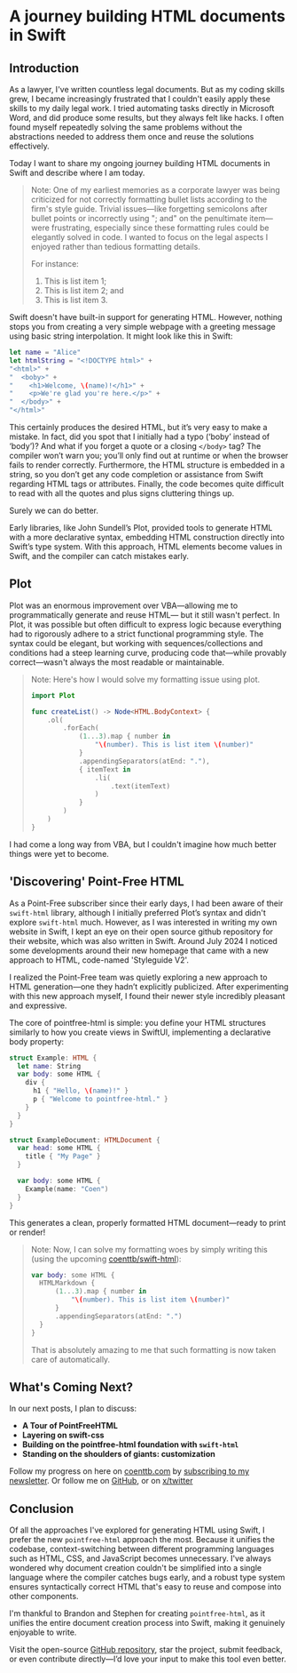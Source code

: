 # A journey building HTML documents in Swift

## Introduction

As a lawyer, I've written countless legal documents. But as my coding skills grew, I became increasingly frustrated that I couldn't easily apply these skills to my daily legal work. I tried automating tasks directly in Microsoft Word, and did produce some results, but they always felt like hacks. I often found myself repeatedly solving the same problems without the abstractions needed to address them once and reuse the solutions effectively. 

Today I want to share my ongoing journey building HTML documents in Swift and describe where I am today.

> Note: One of my earliest memories as a corporate lawyer was being criticized for not correctly formatting bullet lists according to the firm's style guide. Trivial issues—like forgetting semicolons after bullet points or incorrectly using "; and" on the penultimate item—were frustrating, especially since these formatting rules could be elegantly solved in code. I wanted to focus on the legal aspects I enjoyed rather than tedious formatting details.
>
> For instance:
> 1. This is list item 1;
> 2. This is list item 2; and
> 3. This is list item 3.

Swift doesn't have built-in support for generating HTML. However, nothing stops you from creating a very simple webpage with a greeting message using basic string interpolation. It might look like this in Swift:

```swift
let name = "Alice"
let htmlString = "<!DOCTYPE html>" +
"<html>" +
"  <boby>" +
"    <h1>Welcome, \(name)!</h1>" +
"    <p>We're glad you're here.</p>" +
"  </body>" +
"</html>"
```

This certainly produces the desired HTML, but it’s very easy to make a mistake. In fact, did you spot that I initially had a typo (‘boby’ instead of ‘body’)? And what if you forget a quote or a closing `</body>` tag? The compiler won’t warn you; you’ll only find out at runtime or when the browser fails to render correctly. Furthermore, the HTML structure is embedded in a string, so you don’t get any code completion or assistance from Swift regarding HTML tags or attributes. Finally, the code becomes quite difficult to read with all the quotes and plus signs cluttering things up.

Surely we can do better.

Early libraries, like John Sundell’s Plot, provided tools to generate HTML with a more declarative syntax, embedding HTML construction directly into Swift’s type system. With this approach, HTML elements become values in Swift, and the compiler can catch mistakes early.

## Plot

Plot was an enormous improvement over VBA—allowing me to programmatically generate and reuse HTML— but it still wasn't perfect. In Plot, it was possible but often difficult to express logic because everything had to rigorously adhere to a strict functional programming style. The syntax could be elegant, but working with sequences/collections and conditions had a steep learning curve, producing code that—while provably correct—wasn't always the most readable or maintainable. 


> Note: Here's how I would solve my formatting issue using plot.
> ```swift
> import Plot
>
> func createList() -> Node<HTML.BodyContext> {
>     .ol(
>         .forEach(
>             (1...3).map { number in
>                 "\(number). This is list item \(number)"
>             }
>             .appendingSeparators(atEnd: "."),
>             { itemText in
>                 .li(
>                     .text(itemText)
>                 )
>             }
>         )
>     )
> }
> ```

I had come a long way from VBA, but I couldn't imagine how much better things were yet to become.

## 'Discovering' Point-Free HTML

As a Point-Free subscriber since their early days, I had been aware of their `swift-html` library, although I initially preferred Plot’s syntax and didn't explore `swift-html` much. However, as I was interested in writing my own website in Swift, I kept an eye on their open source github repository for their website, which was also written in Swift. Around July 2024 I noticed some developments around their new homepage that came with a new approach to HTML, code-named 'Styleguide V2'. 

I realized the Point-Free team was quietly exploring a new approach to HTML generation—one they hadn’t explicitly publicized. After experimenting with this new approach myself, I found their newer style incredibly pleasant and expressive. 

The core of pointfree-html is simple: you define your HTML structures similarly to how you create views in SwiftUI, implementing a declarative body property:

```swift
struct Example: HTML {
  let name: String
  var body: some HTML {
    div {
      h1 { "Hello, \(name)!" }
      p { "Welcome to pointfree-html." }
    }
  }
}
```

```swift
struct ExampleDocument: HTMLDocument {
  var head: some HTML {
    title { "My Page" }
  }

  var body: some HTML {
    Example(name: "Coen")
  }
}
```

This generates a clean, properly formatted HTML document—ready to print or render!

> Note: Now, I can solve my formatting woes by simply writing this (using the upcoming [coenttb/swift-html](https://github.com/coenttb/swift-html)):
>
> ```swift
> var body: some HTML {
>   HTMLMarkdown {
>       (1...3).map { number in
>           "\(number). This is list item \(number)"
>       }
>       .appendingSeparators(atEnd: ".")
>   }
> }
> ```
> That is absolutely amazing to me that such formatting is now taken care of automatically.

## What's Coming Next?

In our next posts, I plan to discuss:

- **A Tour of PointFreeHTML**
- **Layering on swift-css**
- **Building on the pointfree-html foundation with `swift-html`**
- **Standing on the shoulders of giants: customization**

Follow my progress on here on [coenttb.com](coenttb.com) by [subscribing to my newsletter](https://coenttb.com/en/newsletter/subscribe/request). Or follow me on [GitHub](https://github.com/coenttb/pointfree-html), or on [x/twitter](https://x.com/coenttb)

## Conclusion

Of all the approaches I've explored for generating HTML using Swift, I prefer the new `pointfree-html` approach the most. Because it unifies the codebase, context-switching between different programming languages such as HTML, CSS, and JavaScript becomes unnecessary. I've always wondered why document creation couldn't be simplified into a single language where the compiler catches bugs early, and a robust type system ensures syntactically correct HTML that's easy to reuse and compose into other components.

I'm thankful to Brandon and Stephen for creating `pointfree-html`, as it unifies the entire document creation process into Swift, making it genuinely enjoyable to write.

Visit the open-source [GitHub repository](https://github.com/coenttb/pointfree-html), star the project, submit feedback, or even contribute directly—I’d love your input to make this tool even better.
